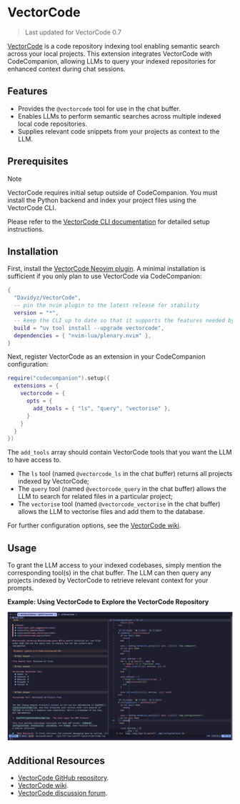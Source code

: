 # VectorCode

> Last updated for VectorCode 0.7

[VectorCode](https://github.com/Davidyz/VectorCode) is a code repository indexing tool enabling semantic search across your local projects. This extension integrates VectorCode with CodeCompanion, allowing LLMs to query your indexed repositories for enhanced context during chat sessions.

## Features

- Provides the `@vectorcode` tool for use in the chat buffer.
- Enables LLMs to perform semantic searches across multiple indexed local code repositories.
- Supplies relevant code snippets from your projects as context to the LLM.

## Prerequisites

> [!NOTE]
> VectorCode requires initial setup outside of CodeCompanion. You must install the Python backend and index your project files using the VectorCode CLI.

Please refer to the [VectorCode CLI documentation](https://github.com/Davidyz/VectorCode/blob/main/docs/cli.md) for detailed setup instructions.

## Installation

First, install the [VectorCode Neovim plugin](https://github.com/Davidyz/VectorCode/blob/main/docs/neovim.md). A minimal installation is sufficient if you only plan to use VectorCode via CodeCompanion:

```lua
{
  "Davidyz/VectorCode",
  -- pin the nvim plugin to the latest release for stability
  version = "*",
  -- keep the CLI up to date so that it supports the features needed by the lua binding
  build = "uv tool install --upgrade vectorcode",
  dependencies = { "nvim-lua/plenary.nvim" },
}
```

Next, register VectorCode as an extension in your CodeCompanion configuration:

```lua
require("codecompanion").setup({
  extensions = {
    vectorcode = {
      opts = {
        add_tools = { "ls", "query", "vectorise" },
      }
    }
  }
})
```

The `add_tools` array should contain VectorCode tools that you want the LLM to have access to.

- The `ls` tool (named `@vectorcode_ls` in the chat buffer) returns all projects indexed by VectorCode;
- The `query` tool (named `@vectorcode_query` in the chat buffer) allows the LLM to search for related files in a particular
  project;
- The `vectorise` tool (named `@vectorcode_vectorise` in the chat buffer) allows
  the LLM to vectorise files and add them to the database.

For further configuration options, see the [VectorCode wiki](https://github.com/Davidyz/VectorCode/wiki/Neovim-Integrations).

## Usage

To grant the LLM access to your indexed codebases, simply mention the corresponding tool(s) in the chat buffer. 
The LLM can then query any projects indexed by VectorCode to retrieve relevant context for your prompts.

**Example: Using VectorCode to Explore the VectorCode Repository**

![](https://github.com/Davidyz/VectorCode/blob/main/images/codecompanion_chat.png?raw=true)

## Additional Resources

- [VectorCode GitHub repository](https://github.com/Davidyz/VectorCode).
- [VectorCode wiki](https://github.com/Davidyz/VectorCode/wiki).
- [VectorCode discussion forum](https://github.com/Davidyz/VectorCode/discussions).
